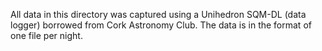 All data in this directory was captured using a Unihedron SQM-DL (data logger) borrowed from Cork Astronomy Club. The data is in the format of one file per night.

